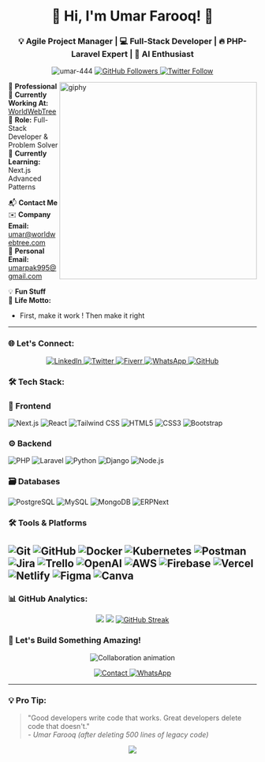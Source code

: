 <h1 align="center">🚀 Hi, I'm Umar Farooq! 👋</h1>
<h3 align="center">💡 Agile Project Manager | 💻 Full-Stack Developer | 🔥 PHP-Laravel Expert | 🧠 AI Enthusiast</h3>

<p align="center">
  <img src="https://komarev.com/ghpvc/?username=umar-444&label=Profile%20views&color=0e75b6&style=flat" alt="umar-444" />  
  <a href="https://github.com/Umar-444?tab=followers">
    <img src="https://img.shields.io/github/followers/Umar-444?label=Follow&style=social&color=blue" alt="GitHub Followers">
  </a>
  <a href="https://twitter.com/umar_444__">
    <img src="https://img.shields.io/twitter/follow/umar_444__?style=social" alt="Twitter Follow">
  </a>
</p>

<img align="right" alt="giphy" width='400' src="https://miro.medium.com/max/1360/0*7Q3yvSIv_t0ioJ-Z.gif">


📌 **Professional**  
🏢 **Currently Working At:** [WorldWebTree](https://worldwebtree.com)  
💼 **Role:** Full-Stack Developer & Problem Solver  
🌱 **Currently Learning:** Next.js Advanced Patterns  

📬 **Contact Me**  
✉️ **Company Email:** [umar@worldwebtree.com](mailto:umar@worldwebtree.com)  
📧 **Personal Email:** [umarpak995@gmail.com](mailto:umarpak995@gmail.com)  

💡 **Fun Stuff**  
🎯 **Life Motto:**  

+ First, make it work 
! Then make it right 

---

### 🌐 Let's Connect:
<p align="center">
  <a href="https://linkedin.com/in/umar444" target="_blank">
    <img src="https://img.shields.io/badge/-LinkedIn-0A66C2?style=for-the-badge&logo=linkedin&logoColor=white" alt="LinkedIn"/>
  </a>
  <a href="https://twitter.com/umar_444__" target="_blank">
    <img src="https://img.shields.io/badge/-Twitter-1DA1F2?style=for-the-badge&logo=twitter&logoColor=white" alt="Twitter"/>
  </a>
  <a href="https://www.fiverr.com/worldwebtree" target="_blank">
    <img src="https://img.shields.io/badge/-Fiverr-1DBF73?style=for-the-badge&logo=fiverr&logoColor=white" alt="Fiverr"/>
  </a>
  <a href="https://wa.me/+966594576805" target="_blank">
    <img src="https://img.shields.io/badge/-WhatsApp-25D366?style=for-the-badge&logo=whatsapp&logoColor=white" alt="WhatsApp"/>
  </a>
  <a href="https://github.com/Umar-444" target="_blank">
    <img src="https://img.shields.io/badge/-GitHub-181717?style=for-the-badge&logo=github&logoColor=white" alt="GitHub"/>
  </a>
</p>

### 🛠️ Tech Stack:
### 🌈 Frontend
![Next.js](https://img.shields.io/badge/-Next.js-000?&logo=nextdotjs)
![React](https://img.shields.io/badge/-React-000?&logo=React)
![Tailwind CSS](https://img.shields.io/badge/-Tailwind_CSS-000?&logo=tailwind-css)
![HTML5](https://img.shields.io/badge/-HTML5-000?&logo=html5)
![CSS3](https://img.shields.io/badge/-CSS3-000?&logo=css3)
![Bootstrap](https://img.shields.io/badge/-Bootstrap-000?&logo=bootstrap)

### ⚙️ Backend
![PHP](https://img.shields.io/badge/-PHP-000?&logo=php)
![Laravel](https://img.shields.io/badge/-Laravel-000?&logo=laravel)
![Python](https://img.shields.io/badge/-Python-000?&logo=Python)
![Django](https://img.shields.io/badge/-Django-000?&logo=django)
![Node.js](https://img.shields.io/badge/-Node.js-000?&logo=node.js)

### 🗃️ Databases
![PostgreSQL](https://img.shields.io/badge/-PostgreSQL-000?&logo=postgresql)
![MySQL](https://img.shields.io/badge/-MySQL-000?&logo=MySQL)
![MongoDB](https://img.shields.io/badge/-MongoDB-000?&logo=mongodb)
![ERPNext](https://img.shields.io/badge/-ERPNext-000?&logo=erpnext)

### 🛠️ Tools & Platforms

![Git](https://img.shields.io/badge/-Git-000?&logo=Git)
![GitHub](https://img.shields.io/badge/-GitHub-000?&logo=GitHub)
![Docker](https://img.shields.io/badge/-Docker-000?&logo=Docker)
![Kubernetes](https://img.shields.io/badge/-Kubernetes-000?&logo=Kubernetes)
![Postman](https://img.shields.io/badge/-Postman-000?&logo=postman)
![Jira](https://img.shields.io/badge/-Jira-000?&logo=Jira)
![Trello](https://img.shields.io/badge/-Trello-000?&logo=Trello)
![OpenAI](https://img.shields.io/badge/-OpenAI-000?&logo=openai)
![AWS](https://img.shields.io/badge/-AWS-000?&logo=Amazon-AWS)
![Firebase](https://img.shields.io/badge/-Firebase-000?&logo=Firebase)
![Vercel](https://img.shields.io/badge/-Vercel-000?&logo=Vercel)
![Netlify](https://img.shields.io/badge/-Netlify-000?&logo=Netlify)
![Figma](https://img.shields.io/badge/-Figma-000?&logo=Figma)
![Canva](https://img.shields.io/badge/-Canva-000?&logo=canva)
---

### 📊 GitHub Analytics:
<div align="center">
  <img src="https://github-readme-stats.vercel.app/api?username=Umar-444&show_icons=true&count_private=true&theme=radical&hide_border=true&bg_color=0D1117&title_color=58A6FF&icon_color=58A6FF&text_color=8B949E">
  <img src="https://github-readme-stats.vercel.app/api/top-langs/?username=Umar-444&layout=compact&theme=radical&hide_border=true&bg_color=0D1117&title_color=58A6FF&text_color=8B949E">
  <a href="https://git.io/streak-stats"><img src="https://streak-stats.demolab.com?user=umar-444&theme=radical&hide_border=true&bg_color=0D1117&title_color=58A6FF&text_color=8B949E" alt="GitHub Streak" /></a>


</div>

### 🤝 Let's Build Something Amazing!

<p align="center">
  <img src="https://readme-typing-svg.demolab.com?font=Fira+Code&pause=1000&color=58A6FF&width=435&lines=Open+for+collaborations!;Let's+create+the+next+big+thing;AI+%E2%9A%99%EF%B8%8F+Web+%E2%9A%99%EF%B8%8F+Cloud;Innovate+with+me+today" alt="Collaboration animation">
</p>


<p align="center">
  <a href="mailto:umar@worldwebtree.com">
    <img src="https://img.shields.io/badge/Contact_Me-Email-58A6FF?style=for-the-badge&logo=mail.ru&logoColor=white" alt="Contact">
  </a>
  <a href="https://wa.me/+966594576805">
    <img src="https://img.shields.io/badge/WhatsApp_Chat-25D366?style=for-the-badge&logo=whatsapp&logoColor=white" alt="WhatsApp">
  </a>
</p>

---

### 💡 Pro Tip:
> "Good developers write code that works. Great developers delete code that doesn't."  
> *- Umar Farooq (after deleting 500 lines of legacy code)*


<div align="center">
  <img src="https://capsule-render.vercel.app/api?type=waving&color=gradient&height=60&section=footer&width=100%"/>
</div>
